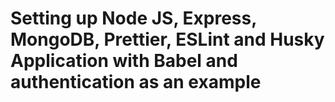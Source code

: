 # Setting up Node JS, Express, MongoDB, Prettier, ESLint and Husky Application with Babel and authentication as an example
